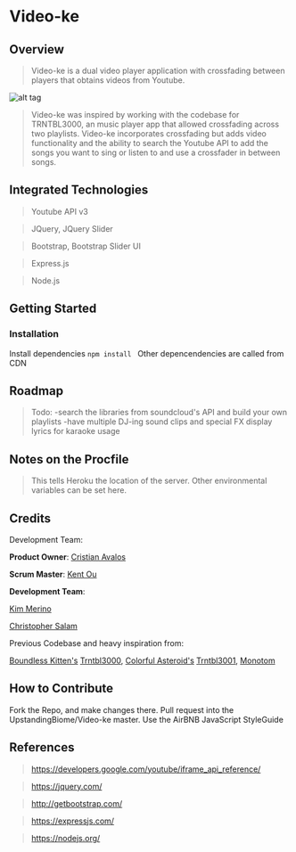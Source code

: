 # Video-ke

## Overview ##

> Video-ke is a dual video player application with crossfading between players that obtains videos from Youtube.

![alt tag](https://raw.github.com/dafabulousteach/Video-oke/appScreenShot.png)

> Video-ke was inspired by working with the codebase for TRNTBL3000, an music player app that allowed crossfading across two playlists. Video-ke incorporates crossfading but adds video functionality and the ability to search the Youtube API to add the songs you want to sing or listen to and use a crossfader in between songs.

## Integrated Technologies ##

> Youtube API v3

> JQuery, JQuery Slider

> Bootstrap, Bootstrap Slider UI

> Express.js

> Node.js

## Getting Started

### Installation

Install dependencies `npm install `
Other depencendencies are called from CDN

## Roadmap ##

> Todo:
  -search the libraries from soundcloud's API and build your own playlists
  -have multiple DJ-ing sound clips and special FX
  display lyrics for karaoke usage

## Notes on the Procfile ##
> This tells Heroku the location of the server. Other environmental variables can be set here.

## Credits ##

Development Team:

__Product Owner__: [Cristian Avalos](https://github.com/cavalos0086/)

__Scrum Master__: [Kent Ou](https://github.com/kent10ou/)

__Development Team__:

[Kim Merino](https://github.com/dafabulousteach/)

[Christopher Salam](https://github.com/ChristopherSalam/)

Previous Codebase and heavy inspiration from:

[Boundless Kitten's](https://github.com/boundless-kitten) [Trntbl3000](http://trntbl3000.herokuapp.com/), 
[Colorful Asteroid's](https://github.com/boundless-kitten) [Trntbl3001](http://trntbl3001.herokuapp.com/),
[Monotom](https://github.com/monotom/html-youtube-mixer)

## How to Contribute ##

Fork the Repo, and make changes there.
Pull request into the UpstandingBiome/Video-ke master.
Use the AirBNB JavaScript StyleGuide

## References ##

> https://developers.google.com/youtube/iframe_api_reference/

> https://jquery.com/

> http://getbootstrap.com/

> https://expressjs.com/

> https://nodejs.org/